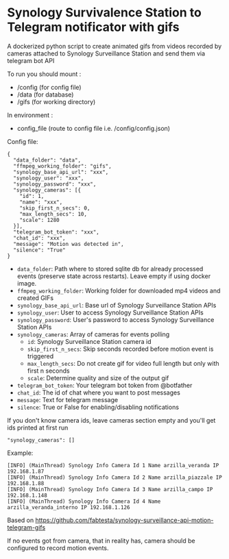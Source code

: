# Synology Survivalence Station to Telegram notificator with gifs
A dockerized python script to create animated gifs from videos recorded by cameras attached to Synology Surveillance Station and send them via telegram bot API

To run you should mount :
* /config (for config file)
* /data (for database)
* /gifs (for working directory)

In environment :
* config_file (route to config file i.e. /config/config.json)

Config file:

```
{
  "data_folder": "data",
  "ffmpeg_working_folder": "gifs",
  "synology_base_api_url": "xxx",
  "synology_user": "xxx",
  "synology_password": "xxx",
  "synology_cameras": [{
    "id": 1,
    "name": "xxx",
    "skip_first_n_secs": 0,
    "max_length_secs": 10,
    "scale": 1280
  }],
  "telegram_bot_token": "xxx",
  "chat_id": "xxx",
  "message": "Motion was detected in",
  "silence": "True"
}
```

* `data_folder`: Path where to stored sqlite db for already processed events (preserve state across restarts). Leave empty if using docker image.
* `ffmpeg_working_folder`: Working folder for downloaded mp4 videos and created GIFs
* `synology_base_api_url`: Base url of Synology Surveillance Station APIs
* `synology_user`: User to access Synology Surveillance Station APIs
* `synology_password`: User's password to access Synology Surveillance Station APIs
* `synology_cameras`: Array of cameras for events polling
    * `id`: Synology Surveillance Station camera id
    * `skip_first_n_secs`: Skip seconds recorded before motion event is triggered
    * `max_length_secs`: Do not create gif for video full length but only with first n seconds
    * `scale`: Determine quality and size of the output gif
* `telegram_bot_token`: Your telegram bot token from @botfather
* `chat_id`: The id of chat where you want to post messages
* `message`: Text for telegram message
* `silence`: True or False for enabling/disabling notifications

If you don't know camera ids, leave cameras section empty and you'll get ids printed at first run
```
"synology_cameras": []
```
Example:
```
[INFO] (MainThread) Synology Info Camera Id 1 Name arzilla_veranda IP 192.168.1.87
[INFO] (MainThread) Synology Info Camera Id 2 Name arzilla_piazzale IP 192.168.1.88
[INFO] (MainThread) Synology Info Camera Id 3 Name arzilla_campo IP 192.168.1.148
[INFO] (MainThread) Synology Info Camera Id 4 Name arzilla_veranda_interno IP 192.168.1.126
```


Based on https://github.com/fabtesta/synology-surveillance-api-motion-telegram-gifs

If no events got from camera, that in reality has, camera should be configured to record motion events.